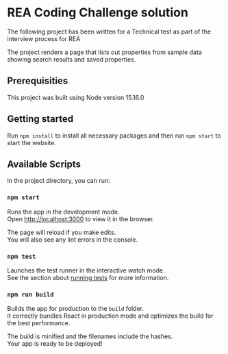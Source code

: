 # REA Coding Challenge solution

The following project has been written for a Technical test as part of the interview process for REA

The project renders a page that lists out properties from sample data showing search results and saved properties.

## Prerequisities

This project was built using Node version 15.16.0

## Getting started

Run `npm install` to install all necessary packages and then run `npm start` to start the website.

## Available Scripts

In the project directory, you can run:

### `npm start`

Runs the app in the development mode.\
Open [http://localhost:3000](http://localhost:3000) to view it in the browser.

The page will reload if you make edits.\
You will also see any lint errors in the console.

### `npm test`

Launches the test runner in the interactive watch mode.\
See the section about [running tests](https://facebook.github.io/create-react-app/docs/running-tests) for more information.

### `npm run build`

Builds the app for production to the `build` folder.\
It correctly bundles React in production mode and optimizes the build for the best performance.

The build is minified and the filenames include the hashes.\
Your app is ready to be deployed!
